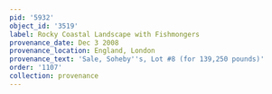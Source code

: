 ```yaml
---
pid: '5932'
object_id: '3519'
label: Rocky Coastal Landscape with Fishmongers
provenance_date: Dec 3 2008
provenance_location: England, London
provenance_text: 'Sale, Soheby''s, Lot #8 (for 139,250 pounds)'
order: '1107'
collection: provenance
---
```

